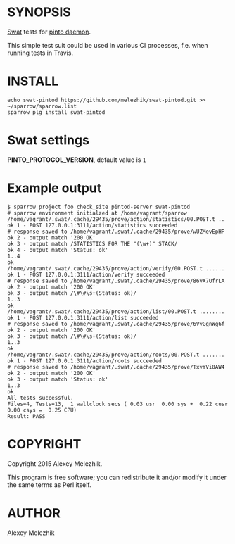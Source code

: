 # SYNOPSIS

[Swat](https://github.com/melezhik/swat) tests for [pinto daemon](http://search.cpan.org/perldoc?pintod).

This simple test suit could be used in various CI processes, f.e. when running tests in Travis.

# INSTALL

    echo swat-pintod https://github.com/melezhik/swat-pintod.git >> ~/sparrow/sparrow.list
    sparrow plg install swat-pintod

  
# Swat settings

**PINTO\_PROTOCOL\_VERSION**, default value is `1`

# Example output

    $ sparrow project foo check_site pintod-server swat-pintod
    # sparrow environment initialzed at /home/vagrant/sparrow
    /home/vagrant/.swat/.cache/29435/prove/action/statistics/00.POST.t ..
    ok 1 - POST 127.0.0.1:3111/action/statistics succeeded
    # response saved to /home/vagrant/.swat/.cache/29435/prove/wUZMevEpHP
    ok 2 - output match '200 OK'
    ok 3 - output match /STATISTICS FOR THE "(\w+)" STACK/
    ok 4 - output match 'Status: ok'
    1..4
    ok
    /home/vagrant/.swat/.cache/29435/prove/action/verify/00.POST.t ......
    ok 1 - POST 127.0.0.1:3111/action/verify succeeded
    # response saved to /home/vagrant/.swat/.cache/29435/prove/86vX7UfrLA
    ok 2 - output match '200 OK'
    ok 3 - output match /\#\#\s+(Status: ok)/
    1..3
    ok
    /home/vagrant/.swat/.cache/29435/prove/action/list/00.POST.t ........
    ok 1 - POST 127.0.0.1:3111/action/list succeeded
    # response saved to /home/vagrant/.swat/.cache/29435/prove/6VvGgnWg6f
    ok 2 - output match '200 OK'
    ok 3 - output match /\#\#\s+(Status: ok)/
    1..3
    ok
    /home/vagrant/.swat/.cache/29435/prove/action/roots/00.POST.t .......
    ok 1 - POST 127.0.0.1:3111/action/roots succeeded
    # response saved to /home/vagrant/.swat/.cache/29435/prove/TxvYVi8AW4
    ok 2 - output match '200 OK'
    ok 3 - output match 'Status: ok'
    1..3
    ok
    All tests successful.
    Files=4, Tests=13,  1 wallclock secs ( 0.03 usr  0.00 sys +  0.22 cusr  0.00 csys =  0.25 CPU)
    Result: PASS
    

# COPYRIGHT

Copyright 2015 Alexey Melezhik.

This program is free software; you can redistribute it and/or modify it under the same terms as Perl itself.

# AUTHOR

Alexey Melezhik


